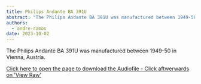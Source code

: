 ```yaml
---
title: Philips Andante BA 391U
abstract: "The Philips Andante BA 391U was manufactured between 1949-50 in Vienna."
authors:
  - andre-ramos
date: 2023-10-02
---
```


The Philips Andante BA 391U was manufactured between 1949-50 in Vienna, Austria.

[Click here to open the page to download the Audiofile - Click aftwerwards on 'View Raw'](https://github.com/1AndreRamos/maison-du-son/blob/master/_objects/Philips%20Andante_out_1.mp3)

